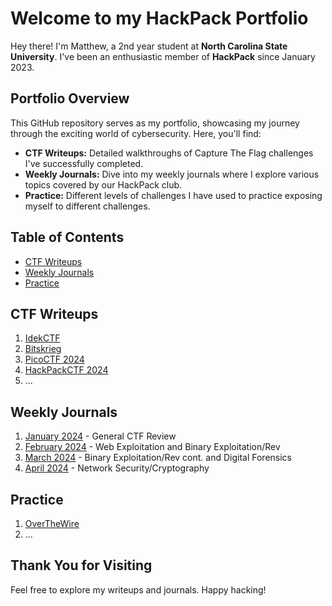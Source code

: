 # Welcome to my HackPack Portfolio

Hey there! I'm Matthew, a 2nd year student at **North Carolina State University**. I've been an enthusiastic member of **HackPack** since January 2023.

## Portfolio Overview

This GitHub repository serves as my portfolio, showcasing my journey through the exciting world of cybersecurity. Here, you'll find:

- **CTF Writeups:** Detailed walkthroughs of Capture The Flag challenges I've successfully completed.
- **Weekly Journals:** Dive into my weekly journals where I explore various topics covered by our HackPack club.
- **Practice:** Different levels of challenges I have used to practice exposing myself to different challenges.

## Table of Contents

- [CTF Writeups](#ctf-writeups)
- [Weekly Journals](#weekly-journals)
- [Practice](#practice)

## CTF Writeups

1. [IdekCTF](./Writeups/idekctf.md)
2. [Bitskrieg](./Writeups/bitskrieg_2024/bitskrieg_2024.md)
3. [PicoCTF 2024](./Writeups/picoctf_2024/picoctf_2024.md)
4. [HackPackCTF 2024](./Writeups/hackpackctf_2024/hackpackctf_2024.md)
5. ...

## Weekly Journals

1. [January 2024](./Weekly%20Journal/Spring%202024/January.md) - General CTF Review
2. [February 2024](./Weekly%20Journal/Spring%202024/February.md) - Web Exploitation and Binary Exploitation/Rev
3. [March 2024](./Weekly%20Journal/Spring%202024/March.md) - Binary Exploitation/Rev cont. and Digital Forensics
4. [April 2024](./Weekly%20Journal/Spring%202024/April.md) - Network Security/Cryptography

## Practice

1. [OverTheWire](./Practice/OverTheWire)
2. ...

## Thank You for Visiting

Feel free to explore my writeups and journals. Happy hacking!

